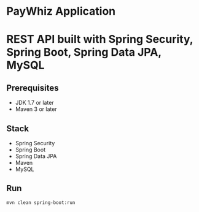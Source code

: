 # PayWhiz Application

# REST API built with Spring Security, Spring Boot, Spring Data JPA, MySQL

## Prerequisites
- JDK 1.7 or later
- Maven 3 or later

## Stack
- Spring Security
- Spring Boot
- Spring Data JPA
- Maven
- MySQL

## Run
```mvn clean spring-boot:run```
